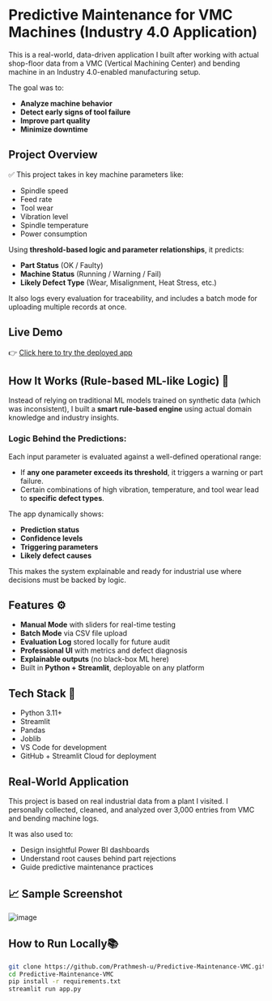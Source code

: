 # Predictive Maintenance for VMC Machines (Industry 4.0 Application)

This is a real-world, data-driven application I built after working with actual shop-floor data from a VMC (Vertical Machining Center) and bending machine in an Industry 4.0-enabled manufacturing setup.

The goal was to:
- **Analyze machine behavior**
- **Detect early signs of tool failure**
- **Improve part quality**
- **Minimize downtime**


## Project Overview

✅ This project takes in key machine parameters like:
- Spindle speed
- Feed rate
- Tool wear
- Vibration level
- Spindle temperature
- Power consumption

Using **threshold-based logic and parameter relationships**, it predicts:

- **Part Status** (OK / Faulty)
- **Machine Status** (Running / Warning / Fail)
- **Likely Defect Type** (Wear, Misalignment, Heat Stress, etc.)

It also logs every evaluation for traceability, and includes a batch mode for uploading multiple records at once.


## Live Demo

👉 [Click here to try the deployed app](https://predictive-maintenance-vmc.streamlit.app/)  


## How It Works (Rule-based ML-like Logic) 🧠

Instead of relying on traditional ML models trained on synthetic data (which was inconsistent), I built a **smart rule-based engine** using actual domain knowledge and industry insights.

### Logic Behind the Predictions:
Each input parameter is evaluated against a well-defined operational range:
- If **any one parameter exceeds its threshold**, it triggers a warning or part failure.
- Certain combinations of high vibration, temperature, and tool wear lead to **specific defect types**.

The app dynamically shows:
- **Prediction status**
- **Confidence levels**
- **Triggering parameters**
- **Likely defect causes**

This makes the system explainable and ready for industrial use where decisions must be backed by logic.


## Features ⚙️

-  **Manual Mode** with sliders for real-time testing
-  **Batch Mode** via CSV file upload
-  **Evaluation Log** stored locally for future audit
-  **Professional UI** with metrics and defect diagnosis
-  **Explainable outputs** (no black-box ML here)
-  Built in **Python + Streamlit**, deployable on any platform


## Tech Stack 📁

- Python 3.11+
- Streamlit
- Pandas
- Joblib
- VS Code for development
- GitHub + Streamlit Cloud for deployment


## Real-World Application

This project is based on real industrial data from a plant I visited. I personally collected, cleaned, and analyzed over 3,000 entries from VMC and bending machine logs.

It was also used to:
- Design insightful Power BI dashboards
- Understand root causes behind part rejections
- Guide predictive maintenance practices


## 📈 Sample Screenshot 
![image](https://github.com/user-attachments/assets/dc1d9075-1c62-497c-950f-b49f0fc026de)



## How to Run Locally📚

```bash
git clone https://github.com/Prathmesh-u/Predictive-Maintenance-VMC.git
cd Predictive-Maintenance-VMC
pip install -r requirements.txt
streamlit run app.py
